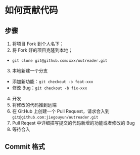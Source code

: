 # 如何贡献代码

## 步骤

1. 将项目 Fork 到个人名下；
2. 将 Fork 好的项目克隆到本地；
  - `git clone git@github.com:xxx/outreader.git`
3. 本地新建一个分支
  - 添加新功能：`git checkout -b feat-xxx` 
  - 修改 Bug：`git checkout -b fix-xxx` 
4. 开发
5. 将修改的代码推到远端
6. 在 GitHub 上创建一个 Pull Request，请求合入到 `git@github.com:jiegouyun/outreader.git`
7. Pull Reqest 中详细描写提交的代码新增的功能或者修改的 Bug
8. 等待合入

## Commit 格式
